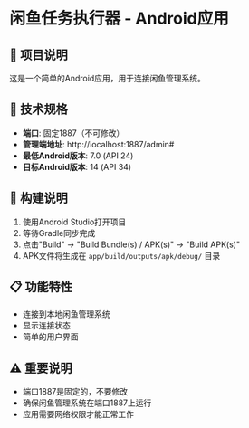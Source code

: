 # 闲鱼任务执行器 - Android应用

## 📱 项目说明
这是一个简单的Android应用，用于连接闲鱼管理系统。

## 🔧 技术规格
- **端口**: 固定1887（不可修改）
- **管理端地址**: http://localhost:1887/admin#
- **最低Android版本**: 7.0 (API 24)
- **目标Android版本**: 14 (API 34)

## 🚀 构建说明
1. 使用Android Studio打开项目
2. 等待Gradle同步完成
3. 点击"Build" → "Build Bundle(s) / APK(s)" → "Build APK(s)"
4. APK文件将生成在 `app/build/outputs/apk/debug/` 目录

## 📋 功能特性
- 连接到本地闲鱼管理系统
- 显示连接状态
- 简单的用户界面

## ⚠️ 重要说明
- 端口1887是固定的，不要修改
- 确保闲鱼管理系统在端口1887上运行
- 应用需要网络权限才能正常工作
